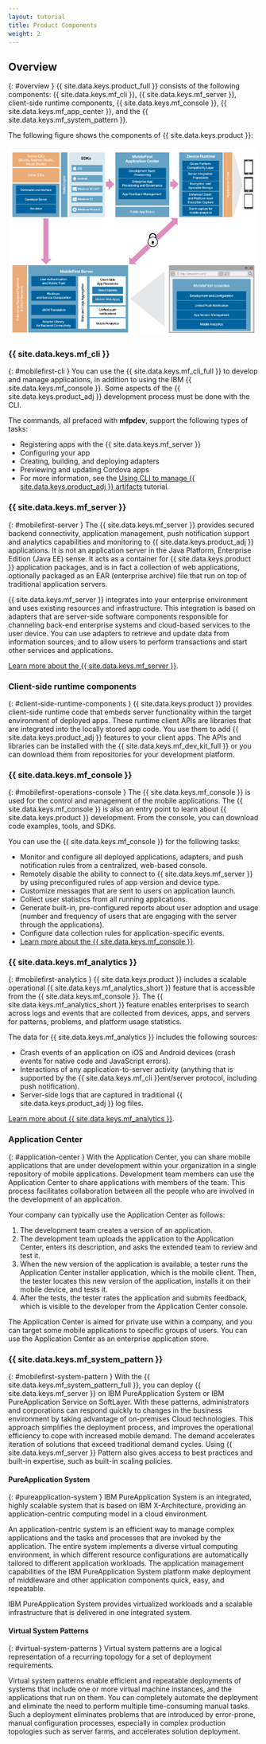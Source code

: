 ```yaml
---
layout: tutorial
title: Product Components
weight: 2
---
```

<!-- NLS_CHARSET=UTF-8 -->
## Overview
{: #overview }
{{ site.data.keys.product_full }} consists of the following components: {{ site.data.keys.mf_cli }}, {{ site.data.keys.mf_server }}, client-side runtime components, {{ site.data.keys.mf_console }}, {{ site.data.keys.mf_app_center }}, and the {{ site.data.keys.mf_system_pattern }}.

The following figure shows the components of {{ site.data.keys.product }}:

![Architecture of the {{ site.data.keys.product }} solution](architecture.jpg)

### {{ site.data.keys.mf_cli }}
{: #mobilefirst-cli }
You can use the {{ site.data.keys.mf_cli_full }} to develop and manage applications, in addition to using the IBM {{ site.data.keys.mf_console }}. Some aspects of the {{ site.data.keys.product_adj }} development process must be done with the CLI.

The commands, all prefaced with **mfpdev**, support the following types of tasks:

* Registering apps with the {{ site.data.keys.mf_server }}
* Configuring your app
* Creating, building, and deploying adapters
* Previewing and updating Cordova apps
* For more information, see the [Using CLI to manage {{ site.data.keys.product_adj }} artifacts](../../application-development/using-mobilefirst-cli-to-manage-mobilefirst-artifacts/) tutorial.

### {{ site.data.keys.mf_server }}
{: #mobilefirst-server }
The {{ site.data.keys.mf_server }} provides secured backend connectivity, application management, push notification support and analytics capabilities and monitoring to {{ site.data.keys.product_adj }} applications. It is not an application server in the Java Platform, Enterprise Edition (Java EE) sense. It acts as a container for {{ site.data.keys.product }} application packages, and is in fact a collection of web applications, optionally packaged as an EAR (enterprise archive) file that run on top of traditional application servers.

{{ site.data.keys.mf_server }} integrates into your enterprise environment and uses existing resources and infrastructure. This integration is based on adapters that are server-side software components responsible for channeling back-end enterprise systems and cloud-based services to the user device. You can use adapters to retrieve and update data from information sources, and to allow users to perform transactions and start other services and applications.

[Learn more about the {{ site.data.keys.mf_server }}](server).

### Client-side runtime components
{: #client-side-runtime-components }
{{ site.data.keys.product }} provides client-side runtime code that embeds server functionality within the target environment of deployed apps. These runtime client APIs are libraries that are integrated into the locally stored app code. You use them to add {{ site.data.keys.product_adj }} features to your client apps. The APIs and libraries can be installed with the {{ site.data.keys.mf_dev_kit_full }} or you can download them from repositories for your development platform.

### {{ site.data.keys.mf_console }}
{: #mobilefirst-operations-console }
The {{ site.data.keys.mf_console }} is used for the control and management of the mobile applications. The {{ site.data.keys.mf_console }} is also an entry point to learn about {{ site.data.keys.product }} development. From the console, you can download code examples, tools, and SDKs.

You can use the {{ site.data.keys.mf_console }} for the following tasks:

* Monitor and configure all deployed applications, adapters, and push notification rules from a centralized, web-based console.
* Remotely disable the ability to connect to {{ site.data.keys.mf_server }} by using preconfigured rules of app version and device type.
* Customize messages that are sent to users on application launch.
* Collect user statistics from all running applications.
* Generate built-in, pre-configured reports about user adoption and usage (number and frequency of users that are engaging with the server through the applications).
* Configure data collection rules for application-specific events.
* [Learn more about the {{ site.data.keys.mf_console }}](console).

### {{ site.data.keys.mf_analytics }}
{: #mobilefirst-analytics }
{{ site.data.keys.product }} includes a scalable operational {{ site.data.keys.mf_analytics_short }} feature that is accessible from the {{ site.data.keys.mf_console }}. The {{ site.data.keys.mf_analytics_short }} feature enables enterprises to search across logs and events that are collected from devices, apps, and servers for patterns, problems, and platform usage statistics.

The data for {{ site.data.keys.mf_analytics }} includes the following sources:

* Crash events of an application on iOS and Android devices (crash events for native code and JavaScript errors).
* Interactions of any application-to-server activity (anything that is supported by the {{ site.data.keys.mf_cli }}ent/server protocol, including push notification).
* Server-side logs that are captured in traditional {{ site.data.keys.product_adj }} log files.

[Learn more about {{ site.data.keys.mf_analytics }}](../../analytics).

### Application Center
{: #application-center }
With the Application Center, you can share mobile applications that are under development within your organization in a single repository of mobile applications. Development team members can use the Application Center to share applications with members of the team. This process facilitates collaboration between all the people who are involved in the development of an application.

Your company can typically use the Application Center as follows:

1. The development team creates a version of an application.
2. The development team uploads the application to the Application Center, enters its description, and asks the extended team to review and test it.
3. When the new version of the application is available, a tester runs the Application Center installer application, which is the mobile client. Then, the tester locates this new version of the application, installs it on their mobile device, and tests it.
4. After the tests, the tester rates the application and submits feedback, which is visible to the developer from the Application Center console.

The Application Center is aimed for private use within a company, and you can target some mobile applications to specific groups of users. You can use the Application Center as an enterprise application store.

### {{ site.data.keys.mf_system_pattern }}
{: #mobilefirst-system-pattern }
With the {{ site.data.keys.mf_system_pattern_full }}, you can deploy {{ site.data.keys.mf_server }} on IBM PureApplication System or IBM PureApplication Service on SoftLayer. With these patterns, administrators and corporations can respond quickly to changes in the business environment by taking advantage of on-premises Cloud technologies. This approach simplifies the deployment process, and improves the operational efficiency to cope with increased mobile demand. The demand accelerates iteration of solutions that exceed traditional demand cycles. Using {{ site.data.keys.mf_server }} Pattern also gives access to best practices and built-in expertise, such as built-in scaling policies.

#### PureApplication System
{: #pureapplication-system }
IBM PureApplication System is an integrated, highly scalable system that is based on IBM X-Architecture, providing an application-centric computing model in a cloud environment.

An application-centric system is an efficient way to manage complex applications and the tasks and processes that are invoked by the application. The entire system implements a diverse virtual computing environment, in which different resource configurations are automatically tailored to different application workloads. The application management capabilities of the IBM PureApplication System platform make deployment of middleware and other application components quick, easy, and repeatable.

IBM PureApplication System provides virtualized workloads and a scalable infrastructure that is delivered in one integrated system.

#### Virtual System Patterns
{: #virtual-system-patterns }
Virtual system patterns are a logical representation of a recurring topology for a set of deployment requirements.

Virtual system patterns enable efficient and repeatable deployments of systems that include one or more virtual machine instances, and the applications that run on them. You can completely automate the deployment and eliminate the need to perform multiple time-consuming manual tasks. Such a deployment eliminates problems that are introduced by error-prone, manual configuration processes, especially in complex production topologies such as server farms, and accelerates solution deployment.
